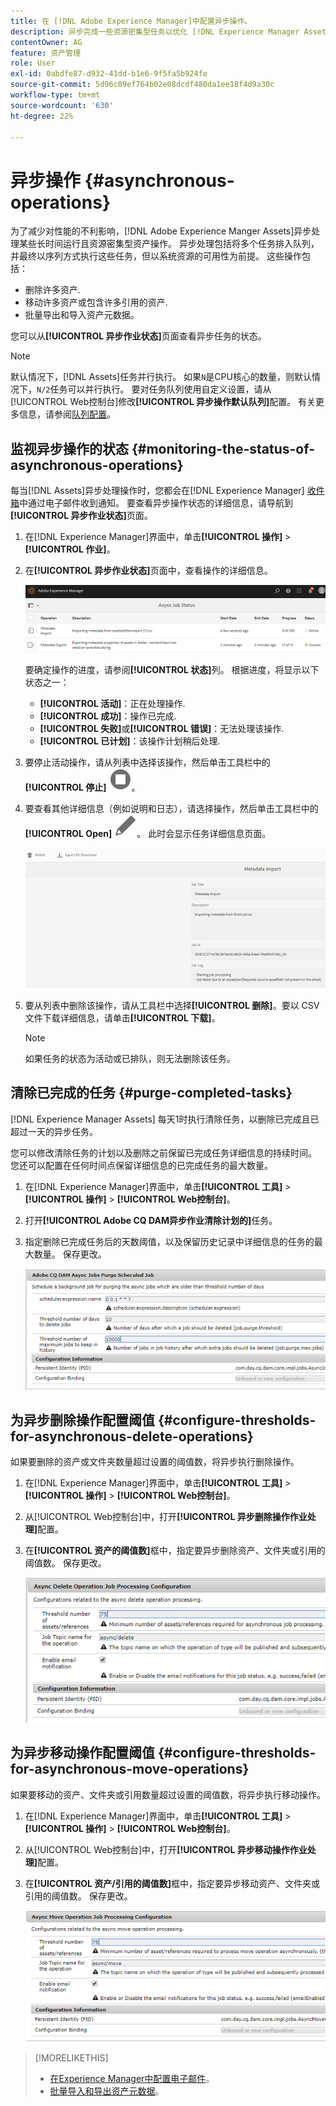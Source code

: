 ```yaml
---
title: 在 [!DNL Adobe Experience Manager]中配置异步操作。
description: 异步完成一些资源密集型任务以优化 [!DNL Experience Manager Assets]中的性能。
contentOwner: AG
feature: 资产管理
role: User
exl-id: 0abdfe87-d932-41dd-b1e6-9f5fa5b924fe
source-git-commit: 5d96c09ef764b02e08dcdf480da1ee18f4d9a30c
workflow-type: tm+mt
source-wordcount: '630'
ht-degree: 22%

---
```


# 异步操作 {#asynchronous-operations}

为了减少对性能的不利影响，[!DNL Adobe Experience Manger Assets]异步处理某些长时间运行且资源密集型资产操作。 异步处理包括将多个任务排入队列，并最终以序列方式执行这些任务，但以系统资源的可用性为前提。 这些操作包括：

* 删除许多资产.
* 移动许多资产或包含许多引用的资产.
* 批量导出和导入资产元数据。

您可以从&#x200B;**[!UICONTROL 异步作业状态]**&#x200B;页面查看异步任务的状态。

>[!NOTE]
>
>默认情况下，[!DNL Assets]任务并行执行。 如果`N`是CPU核心的数量，则默认情况下，`N/2`任务可以并行执行。 要对任务队列使用自定义设置，请从[!UICONTROL Web控制台]修改&#x200B;**[!UICONTROL 异步操作默认队列]**&#x200B;配置。 有关更多信息，请参阅[队列配置](https://sling.apache.org/documentation/bundles/apache-sling-eventing-and-job-handling.html#queue-configurations)。

## 监视异步操作的状态 {#monitoring-the-status-of-asynchronous-operations}

每当[!DNL Assets]异步处理操作时，您都会在[!DNL Experience Manager] [收件箱](/help/sites-authoring/inbox.md)中通过电子邮件收到通知。 要查看异步操作状态的详细信息，请导航到&#x200B;**[!UICONTROL 异步作业状态]**&#x200B;页面。

1. 在[!DNL Experience Manager]界面中，单击&#x200B;**[!UICONTROL 操作]** > **[!UICONTROL 作业]**。

1. 在&#x200B;**[!UICONTROL 异步作业状态]**&#x200B;页面中，查看操作的详细信息。

   ![异步操作的状态和详细信息](assets/job_status.png)

   要确定操作的进度，请参阅&#x200B;**[!UICONTROL 状态]**&#x200B;列。 根据进度，将显示以下状态之一：

   * **[!UICONTROL 活动]**：正在处理操作.
   * **[!UICONTROL 成功]**：操作已完成.
   * **[!UICONTROL 失败]**&#x200B;或&#x200B;**[!UICONTROL 错误]**：无法处理该操作.
   * **[!UICONTROL 已计划]**：该操作计划稍后处理.

1. 要停止活动操作，请从列表中选择该操作，然后单击工具栏中的&#x200B;**[!UICONTROL 停止]** ![停止图标](assets/do-not-localize/stop_icon.svg)。

1. 要查看其他详细信息（例如说明和日志），请选择操作，然后单击工具栏中的&#x200B;**[!UICONTROL Open]** ![open_icon](assets/do-not-localize/edit_icon.svg)。 此时会显示任务详细信息页面。

   ![元数据导入任务的详细信息](assets/job_details.png)

1. 要从列表中删除该操作，请从工具栏中选择&#x200B;**[!UICONTROL 删除]**。要以 CSV 文件下载详细信息，请单击&#x200B;**[!UICONTROL 下载]**。

   >[!NOTE]
   >
   >如果任务的状态为活动或已排队，则无法删除该任务。

## 清除已完成的任务 {#purge-completed-tasks}

[!DNL Experience Manager Assets] 每天1时执行清除任务，以删除已完成且已超过一天的异步任务。

<!-- TBD: Find out from the engineering team and mention the time zone of this 1:00 am task.
-->

您可以修改清除任务的计划以及删除之前保留已完成任务详细信息的持续时间。 您还可以配置在任何时间点保留详细信息的已完成任务的最大数量。

1. 在[!DNL Experience Manager]界面中，单击&#x200B;**[!UICONTROL 工具]** > **[!UICONTROL 操作]** > **[!UICONTROL Web控制台]**。
1. 打开&#x200B;**[!UICONTROL Adobe CQ DAM异步作业清除计划的]**&#x200B;任务。
1. 指定删除已完成任务后的天数阈值，以及保留历史记录中详细信息的任务的最大数量。 保存更改。

   ![计划清除异步任务的配置](assets/purge_job.png)

## 为异步删除操作配置阈值 {#configure-thresholds-for-asynchronous-delete-operations}

如果要删除的资产或文件夹数量超过设置的阈值数，将异步执行删除操作。

1. 在[!DNL Experience Manager]界面中，单击&#x200B;**[!UICONTROL 工具]** > **[!UICONTROL 操作]** > **[!UICONTROL Web控制台]**。
1. 从[!UICONTROL Web控制台]中，打开&#x200B;**[!UICONTROL 异步删除操作作业处理]**&#x200B;配置。
1. 在&#x200B;**[!UICONTROL 资产的阈值数]**&#x200B;框中，指定要异步删除资产、文件夹或引用的阈值数。 保存更改。

   ![设置任务删除资产的阈值限制](assets/delete_threshold.png)

## 为异步移动操作配置阈值 {#configure-thresholds-for-asynchronous-move-operations}

如果要移动的资产、文件夹或引用数量超过设置的阈值数，将异步执行移动操作。

1. 在[!DNL Experience Manager]界面中，单击&#x200B;**[!UICONTROL 工具]** > **[!UICONTROL 操作]** > **[!UICONTROL Web控制台]**。
1. 从[!UICONTROL Web控制台]中，打开&#x200B;**[!UICONTROL 异步移动操作作业处理]**&#x200B;配置。
1. 在&#x200B;**[!UICONTROL 资产/引用的阈值数]**&#x200B;框中，指定要异步移动资产、文件夹或引用的阈值数。 保存更改。

   ![设置任务移动资产的阈值限制](assets/move_threshold.png)

>[!MORELIKETHIS]
>
>* [在Experience Manager中配置电子邮件](/help/sites-administering/notification.md)。
>* [批量导入和导出资产元数据](/help/assets/metadata-import-export.md)。

